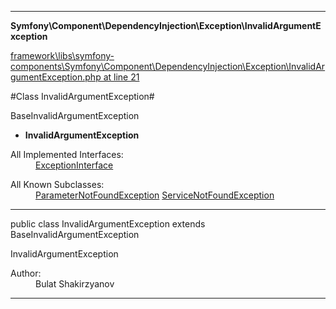 

- - -

**Symfony\Component\DependencyInjection\Exception\InvalidArgumentException**


<a href="https://github.com/JeyDotC/Hirudo/blob/master/framework/libs/symfony-components/Symfony/Component/DependencyInjection/Exception/InvalidArgumentException.php#L21" >framework\libs\symfony-components\Symfony\Component\DependencyInjection\Exception\InvalidArgumentException.php at line 21</a>

#Class InvalidArgumentException#

BaseInvalidArgumentException
* **InvalidArgumentException**


<dl>
<dt>All Implemented Interfaces:</dt>
<dd><a href="">ExceptionInterface</a> </dd>
</dl>

<dl>
<dt>All Known Subclasses:</dt>
<dd><a href="">ParameterNotFoundException</a> <a href="">ServiceNotFoundException</a> </dd>
</dl>



- - -

<p class="signature"><span class='k'>public  class</span> <span class='nx'>InvalidArgumentException</span>
extends BaseInvalidArgumentException

</p>

<div class="comment" id="overview_description"><p>InvalidArgumentException</p></div>

<dl>
<dt>Author:</dt>
<dd>Bulat Shakirzyanov <bulat@theopenskyproject.com></dd>
</dl>


- - -

